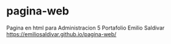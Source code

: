 # pagina-web
Pagina en html para Administracion 5 Portafolio Emilio Saldivar
https://emiliosaldivar.github.io/pagina-web/

